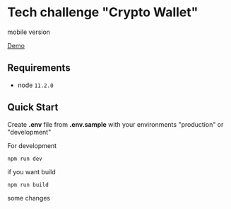 # Tech challenge "Crypto Wallet"

mobile version

[Demo](http://demo.anderpo.ru)

## Requirements

- node `11.2.0`

## Quick Start

Create **.env** file from **.env.sample** with your environments "production" or "development"

For development

`npm run dev`

if you want build

`npm run build`

some changes

